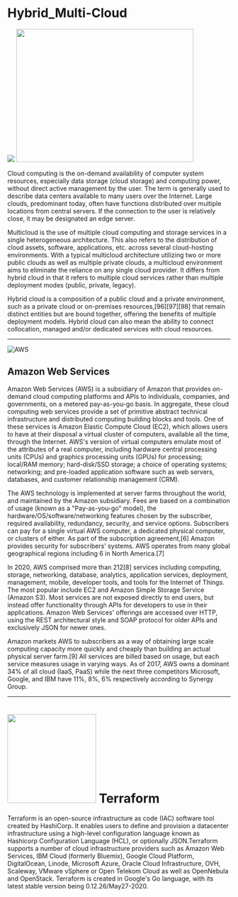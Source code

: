 # Hybrid_Multi-Cloud
<img src="https://thumbs.gfycat.com/CompassionateSecretGodwit-max-1mb.gif"></img> <img src="https://www.researchgate.net/profile/Antonius_Wijanarto/publication/279181777/figure/fig2/AS:294433330352130@1447209784914/GIS-Cloud-Architecture-15.png" width=400 height=300></img>

Cloud computing is the on-demand availability of computer system resources, especially data storage (cloud storage) and computing power, without direct active management by the user. The term is generally used to describe data centers available to many users over the Internet. Large clouds, predominant today, often have functions distributed over multiple locations from central servers. If the connection to the user is relatively close, it may be designated an edge server.

Multicloud is the use of multiple cloud computing and storage services in a single heterogeneous architecture. This also refers to the distribution of cloud assets, software, applications, etc. across several cloud-hosting environments. With a typical multicloud architecture utilizing two or more public clouds as well as multiple private clouds, a multicloud environment aims to eliminate the reliance on any single cloud provider. It differs from hybrid cloud in that it refers to multiple cloud services rather than multiple deployment modes (public, private, legacy).

Hybrid cloud is a composition of a public cloud and a private environment, such as a private cloud or on-premises resources,[96][97][98] that remain distinct entities but are bound together, offering the benefits of multiple deployment models. Hybrid cloud can also mean the ability to connect collocation, managed and/or dedicated services with cloud resources.
__________________________________________________________________________________________
![AWS](https://assets.rappler.com/612F469A6EA84F6BAE882D2B94A4B421/img/402066C85613444B9602EB0FC677C5D1/amazon-web-services-down-20140527.gif)
## Amazon Web Services
Amazon Web Services (AWS) is a subsidiary of Amazon that provides on-demand cloud computing platforms and APIs to individuals, companies, and governments, on a metered pay-as-you-go basis. In aggregate, these cloud computing web services provide a set of primitive abstract technical infrastructure and distributed computing building blocks and tools. One of these services is Amazon Elastic Compute Cloud (EC2), which allows users to have at their disposal a virtual cluster of computers, available all the time, through the Internet. AWS's version of virtual computers emulate most of the attributes of a real computer, including hardware central processing units (CPUs) and graphics processing units (GPUs) for processing; local/RAM memory; hard-disk/SSD storage; a choice of operating systems; networking; and pre-loaded application software such as web servers, databases, and customer relationship management (CRM).

The AWS technology is implemented at server farms throughout the world, and maintained by the Amazon subsidiary. Fees are based on a combination of usage (known as a "Pay-as-you-go" model), the hardware/OS/software/networking features chosen by the subscriber, required availability, redundancy, security, and service options. Subscribers can pay for a single virtual AWS computer, a dedicated physical computer, or clusters of either. As part of the subscription agreement,[6] Amazon provides security for subscribers' systems. AWS operates from many global geographical regions including 6 in North America.[7]

In 2020, AWS comprised more than 212[8] services including computing, storage, networking, database, analytics, application services, deployment, management, mobile, developer tools, and tools for the Internet of Things. The most popular include EC2 and Amazon Simple Storage Service (Amazon S3). Most services are not exposed directly to end users, but instead offer functionality through APIs for developers to use in their applications. Amazon Web Services' offerings are accessed over HTTP, using the REST architectural style and SOAP protocol for older APIs and exclusively JSON for newer ones.

Amazon markets AWS to subscribers as a way of obtaining large scale computing capacity more quickly and cheaply than building an actual physical server farm.[9] All services are billed based on usage, but each service measures usage in varying ways. As of 2017, AWS owns a dominant 34% of all cloud (IaaS, PaaS) while the next three competitors Microsoft, Google, and IBM have 11%, 8%, 6% respectively according to Synergy Group.
_________________________________________________________________________________________________________
# <img src="https://www.terraform.io/assets/images/og-image-8b3e4f7d.png" height=200 width=200></img> Terraform

Terraform is an open-source infrastructure as code (IAC) software tool created by HashiCorp. It enables users to define and provision a datacenter infrastructure using a high-level configuration language known as Hashicorp Configuration Language (HCL), or optionally JSON.Terraform supports a number of cloud infrastructure providers such as Amazon Web Services, IBM Cloud (formerly Bluemix), Google Cloud Platform, DigitalOcean, Linode, Microsoft Azure, Oracle Cloud Infrastructure, OVH, Scaleway, VMware vSphere or Open Telekom Cloud as well as OpenNebula and OpenStack. Terraform is created in Google's Go language, with its latest stable version being 0.12.26/May27-2020.
